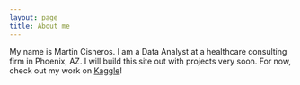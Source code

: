 ```yaml
---
layout: page
title: About me
---
```


My name is Martin Cisneros. I am a Data Analyst at a healthcare consulting firm in Phoenix, AZ. I will build this site out with projects very soon. For now, check out my work on [Kaggle](https://www.kaggle.com/smartyn)!


